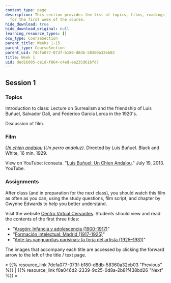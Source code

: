 ```yaml
---
content_type: page
description: This section provides the list of topics, films, readings, and assignments
  for the first week of the course.
hide_download: true
hide_download_original: null
learning_resource_types: []
ocw_type: CourseSection
parent_title: Weeks 1-15
parent_type: CourseSection
parent_uid: 7dcfa077-073f-b180-d8db-58360a32eb03
title: Week 1
uid: ded16d05-ce1d-f864-c4ed-ea235d616fd7
---
```


Session 1
---------

### Topics

Introduction to class: Lecture on Surrealism and the friendship of Luis Buñuel, Salvador Dalí, and Federico García Lorca in the 1920's.

Discussion of film.

### Film

[_Un chien andalou_](http://www.imdb.com/title/tt0020530/?ref_=nv_sr_1) (_Un perro andaluz)_. Directed by Luis Buñuel. Black and White, 16 min. 1929.

View on YouTube: iconauta. "[Luis Buñuel: Un Chien Andalou](https://www.youtube.com/watch?v=BIKYF07Y4kA)." July 19, 2013. YouTube.

### Assignments

After class (and in preparation for the next class), you should watch this film as often as you can, using the study questions, film script, and chapter by Gwynne Edwards to help you better understand.

Visit the website [Centro Virtual Cervantes](http://cvc.cervantes.es/actcult/bunuel/obra/). Students should view and read the contents of the first three titles:

*   "[Aragón: Infancia y adolescencia (1900-1917)](http://cvc.cervantes.es/actcult/bunuel/obra/infancia.htm)"
*   "[Formación intelectual: Madrid (1917-1925)](http://cvc.cervantes.es/actcult/bunuel/obra/formacion.htm)"
*   "[Ante las vanguardias parisinas: la forja del artista (1925–1931)](http://cvc.cervantes.es/actcult/bunuel/obra/vanguardias.htm)"

The images that accompany each title are accessed by clicking the forward arrow to the left of the title / text page.

« {{% resource_link 7dcfa077-073f-b180-d8db-58360a32eb03 "Previous" %}} | {{% resource_link f0a046d2-2339-9c25-0d8a-2b81f438bd26 "Next" %}} »
